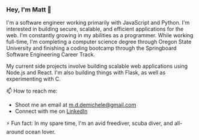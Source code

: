 ### Hey, I'm Matt 👋

I'm a software engineer working primarily with JavaScript and Python. I'm interested in building secure, scalable, and efficient applications for the web. I'm constantly growing in my abilities as a programmer. While working full-time, I'm completing a computer science degree through Oregon State University and finishing a coding bootcamp through the Springboard Software Engineering Career Track.

My current side projects involve building scalable web applications using Node.js and React. I'm also building things with Flask, as well as experimenting with C.

📫 How to reach me:
- Shoot me an email at m.d.demichele@gmail.com
- Connect with me on [LinkedIn](https://www.linkedin.com/in/matthew-demichele-3a51a9139/)

⚡ Fun fact: 
In my spare time, I'm an avid freediver, scuba diver, and all-around ocean lover.
